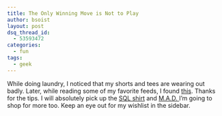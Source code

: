 ```yaml
---
title: The Only Winning Move is Not to Play
author: bsoist
layout: post
dsq_thread_id:
  - 53593472
categories:
  - fun
tags:
  - geek
---
```

While doing laundry, I noticed that my shorts and tees are wearing out badly. Later, while reading some of my favorite feeds, I found [this][1]. Thanks for the tips. I will absolutely pick up the [SQL shirt][2] and [M.A.D. ][3] I&#8217;m going to shop for more too. Keep an eye out for my wishlist in the sidebar. <i class="fa fa-smile-o"></i>

 [1]: http://www.wilwheaton.net/mt/archives/003300.php
 [2]: http://www.thinkgeek.com/tshirts/frustrations/595d/
 [3]: http://www.thinkgeek.com/tshirts/generic/5e8f/
